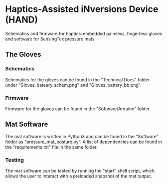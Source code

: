 # Haptics-Assisted iNversions Device (HAND)
Schematics and firmware for haptics-embedded palmless, fingerless gloves and software for SensingTex pressure mats 

## The Gloves
### Schematics
Schematics for the gloves can be found in the "Technical Docs" folder under "Gloves_bateery_schem.png" and "Gloves_battery_bb.png".

### Firmware
Firmware for the gloves can be found in the "Software/Arduino" folder.

## Mat Software
The mat software is written in Python3 and can be found in the "Software" folder as "pressure_mat_posture.py". A list of dependencies can be found in the "requirements.txt" file in the same folder.

### Testing
The mat software can be tested by running the "start" shell script, which allows the user to interact with a preloaded snapshot of the mat output.
